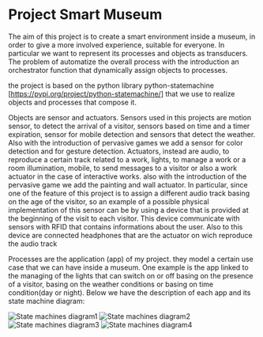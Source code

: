 # Project Smart Museum
The aim of this project is to create a smart environment inside a museum, in order to give a more involved experience, suitable for everyone.
In particular we want to represent its processes and objects as transducers. The problem of automatize the overall process
with the introduction an orchestrator function that dynamically assign objects to processes.

the project is based on the python library python-statemachine [https://pypi.org/project/python-statemachine/] that we use 
to realize objects and processes that compose it.

Objects are sensor and actuators. Sensors used in this projects are motion sensor, to detect the arrival of a visitor,
sensors based on time and a timer expiration, sensor for mobile detection and sensors that detect the weather. 
Also with the introduction of pervasive games we add a sensor for color detection and for gesture detection. 
Actuators, instead are audio, to reproduce a certain track related to a work, lights, to manage a work or a room 
illumination, mobile, to send messages to a visitor or also a work actuator in the case of interactive works. also with
the introduction of the pervasive game we add the painting and wall actuator. In particular, since one of the feature of
this project is to assign a different audio track basing on the age of the visitor, so an example of a possible physical 
implementation of this sensor can be by using a device that is provided at the beginning of the visit to each visitor. This device 
communicate with sensors with RFID that contains informations about the user. Also to this device are connected headphones
that are the actuator on wich reproduce the audio track

Processes are the application (app) of my project. they model a certain use case that we can have inside a museum. One 
example is the app linked to the managing of the lights that can switch on or off basing on the presence of a visitor, 
basing on the weather conditions or basing on time condition(day or night). 
Below we have the description of each app and its state machine diagram:



![State machines diagram1](https://i.ibb.co/qk4tsm5/State-machines-diagrams-1.png)
![State machines diagram2](https://i.ibb.co/NSRbLPW/State-machines-diagrams-2.png)
![State machines diagram3](https://i.ibb.co/Jx174Rp/State-machines-diagrams-3.png)
![State machines diagram4](https://i.ibb.co/NYKX54k/State-machines-diagrams-4.png)




